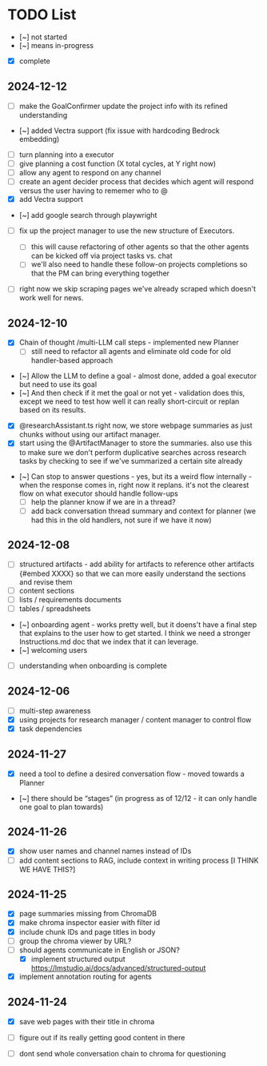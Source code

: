 # TODO List

 - [~] not started
 - [~] means in-progress
 - [x] complete


## 2024-12-12
 - [ ] make the GoalConfirmer update the project info with its refined understanding
 - [~] added Vectra support (fix issue with hardcoding Bedrock embedding)
 - [ ] turn planning into a executor
 - [ ] give planning a cost function (X total cycles, at Y right now)
 - [ ] allow any agent to respond on any channel
 - [ ] create an agent decider process that decides which agent will respond versus the user having to rememer who to @
 - [x] add Vectra support
 - [~] add google search through playwright
 - [ ] fix up the project manager to use the new structure of Executors.
   - [ ] this will cause refactoring of other agents so that the other agents can be kicked off via project tasks vs. chat
   - [ ] we'll also need to handle these follow-on projects completions so that the PM can bring everything together
- [ ] right now we skip scraping pages we've already scraped which doesn't work well for news.
   

## 2024-12-10
- [x] Chain of thought /multi-LLM call steps - implemented new Planner
  - [ ] still need to refactor all agents and eliminate old code for old handler-based approach
- [~] Allow the LLM to define a goal - almost done, added a goal executor but need to use its goal
- [~] And then check if it met the goal or not yet - validation does this, except we need to test how well it can really short-circuit or replan based on its results.
- [x] @researchAssistant.ts right now, we store webpage summaries as just chunks without using our artifact manager.
- [x] start using the @ArtifactManager to store the summaries. also use this to make sure we don't perform duplicative searches across research tasks by checking to see if we've summarized a certain site already
- [~] Can stop to answer questions - yes, but its a weird flow internally - when the response comes in, right now it replans. it's not the clearest flow on what executor should handle follow-ups
  - [ ] help the planner know if we are in a thread? 
  - [ ] add back conversation thread summary and context for planner (we had this in the old handlers, not sure if we have it now)

## 2024-12-08

- [ ] structured artifacts - add ability for artifacts to reference other artifacts {#embed XXXX} so that we can more easily understand the sections and revise them
- [ ] content sections
- [ ] lists / requirements documents
- [ ] tables / spreadsheets
- [~] onboarding agent - works pretty well, but it doens't have a final step that explains to the user how to get started. I think we need a stronger Instructions.md doc that we index that it can leverage.
- [~] welcoming users
- [ ] understanding when onboarding is complete

## 2024-12-06

- [ ] multi-step awareness
- [x] using projects for research manager / content manager to control flow
- [x] task dependencies

## 2024-11-27

- [x] need a tool to define a desired conversation flow - moved towards a Planner 
- [~] there should be “stages” (in progress as of 12/12 - it can only handle one goal to plan towards)

## 2024-11-26

- [x] show user names and channel names instead of IDs
- [ ] add content sections to RAG, include context in writing process [I THINK WE HAVE THIS?]

## 2024-11-25

- [x] page summaries missing from ChromaDB
- [x] make chroma inspector easier with filter id
- [x] include chunk IDs and page titles in body
- [ ] group the chroma viewer by URL?
- [ ] should agents communicate in English or JSON?
  - [x] implement structured output <https://lmstudio.ai/docs/advanced/structured-output>
- [x] implement annotation routing for agents

## 2024-11-24

- [x] save web pages with their title in chroma
- [ ] figure out if its really getting good content in there
- [ ] dont send whole conversation chain to chroma for questioning


